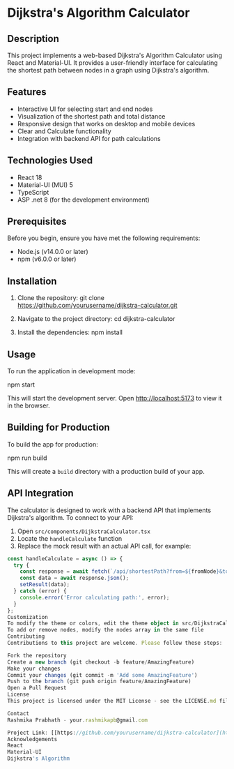 # Dijkstra's Algorithm Calculator

## Description

This project implements a web-based Dijkstra's Algorithm Calculator using React and Material-UI. It provides a user-friendly interface for calculating the shortest path between nodes in a graph using Dijkstra's algorithm.

## Features

- Interactive UI for selecting start and end nodes
- Visualization of the shortest path and total distance
- Responsive design that works on desktop and mobile devices
- Clear and Calculate functionality
- Integration with backend API for path calculations

## Technologies Used

- React 18
- Material-UI (MUI) 5
- TypeScript
- ASP .net 8 (for the development environment)

## Prerequisites

Before you begin, ensure you have met the following requirements:

- Node.js (v14.0.0 or later)
- npm (v6.0.0 or later)

## Installation

1. Clone the repository:
git clone https://github.com/yourusername/dijkstra-calculator.git


2. Navigate to the project directory:
cd dijkstra-calculator


3. Install the dependencies:
npm install


## Usage

To run the application in development mode:

npm start


This will start the development server. Open [http://localhost:5173](http://localhost:5173) to view it in the browser.

## Building for Production

To build the app for production:

npm run build


This will create a `build` directory with a production build of your app.

## API Integration

The calculator is designed to work with a backend API that implements Dijkstra's algorithm. To connect to your API:

1. Open `src/components/DijkstraCalculator.tsx`
2. Locate the `handleCalculate` function
3. Replace the mock result with an actual API call, for example:

```typescript
const handleCalculate = async () => {
  try {
    const response = await fetch(`/api/shortestPath?from=${fromNode}&to=${toNode}`);
    const data = await response.json();
    setResult(data);
  } catch (error) {
    console.error('Error calculating path:', error);
  }
};
Customization
To modify the theme or colors, edit the theme object in src/DijkstraCalculator.tsx
To add or remove nodes, modify the nodes array in the same file
Contributing
Contributions to this project are welcome. Please follow these steps:

Fork the repository
Create a new branch (git checkout -b feature/AmazingFeature)
Make your changes
Commit your changes (git commit -m 'Add some AmazingFeature')
Push to the branch (git push origin feature/AmazingFeature)
Open a Pull Request
License
This project is licensed under the MIT License - see the LICENSE.md file for details.

Contact
Rashmika Prabhath - your.rashmikapb@gmail.com

Project Link: [[https://github.com/yourusername/dijkstra-calculator](https://github.com/rashmika-prabhath/Dijkstra-s-Algorithm-Calculator)]
Acknowledgements
React
Material-UI
Dijkstra's Algorithm
